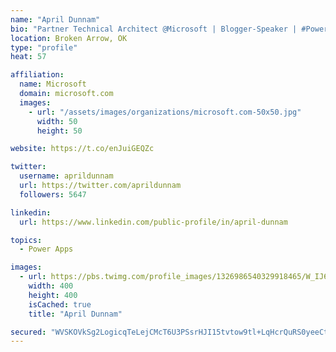 ```yaml
---
name: "April Dunnam"
bio: "Partner Technical Architect @Microsoft | Blogger-Speaker | #PowerApps, #PowerAutomate, #Office365, #SharePoint | #WIT | #Karaoke Queen"
location: Broken Arrow, OK
type: "profile"
heat: 57

affiliation:
  name: Microsoft
  domain: microsoft.com
  images:
    - url: "/assets/images/organizations/microsoft.com-50x50.jpg"
      width: 50
      height: 50

website: https://t.co/enJuiGEQZc

twitter:
  username: aprildunnam
  url: https://twitter.com/aprildunnam
  followers: 5647

linkedin:
  url: https://www.linkedin.com/public-profile/in/april-dunnam

topics:
  - Power Apps

images:
  - url: https://pbs.twimg.com/profile_images/1326986540329918465/W_IJ6Ih2_400x400.jpg
    width: 400
    height: 400
    isCached: true
    title: "April Dunnam"

secured: "WVSKOVkSg2LogicqTeLejCMcT6U3PSsrHJI15tvtow9tl+LqHcrQuRS0yeeCtpwAkwkrKk4tKSR9jpIG2tyw3NON9axxWYqNaomzfgWCtujGx4x7KFhYajs/6HuOx4hNAor70a2m5Y1ZtrUOYNhq4lDK8pRPFdvR+AWHFPSYtK/TslxygnAvvoOB/kQEdPwmfR2heiLFpeUHYmh5xPhqZgH7gWOjNuAxobt7aSjQpskVfQM29iWdBZ3KewGwsDyuSU+E4zqgFOPO1wqwSy3QjiAX26gyA+iWjWtLefms2dSKLTp6HJkzb6F0NJrZjey+pVH8nkCEan929C9c3wOLbOS2qpEXQgLrkwKiWXoX2ivYG4qjAUlimQ4tU6NCMwfL1A59eT+tWlwMISS98IZHs9f7uyC84sREad/5QA7v5Xs=;U2tAWtMm/tLxBedDvDh5Dg=="
---
```


